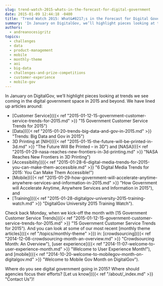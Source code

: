 ```yaml
---
slug: trend-watch-2015-whats-in-the-forecast-for-digital-government
date: 2015-01-09 12:44:18 -0400
title: 'Trend Watch 2015: What&#8217;s in the Forecast for Digital Government?'
summary: 'In January on DigitalGov, we’ll highlight pieces looking at trends we see coming in the digital government space in 2015 and beyond. We have lined up articles around: Customer Service Data 3D Printing at NIH and NASA Accessibility Mobile, and Training. Check back Monday, when we kick-off the month with 15 Government Customer Service Trends.'
authors:
  - andreanocesigritz
topics:
  - challenges
  - data
  - product-management
  - mobile
  - monthly-theme
  - aoi
  - big-data
  - challenges-and-prize-competitions
  - customer-experience
  - mobile-gov
---
```


In January on DigitalGov, we’ll highlight pieces looking at trends we see coming in the digital government space in 2015 and beyond. We have lined up articles around:

  * [Customer Service]({{< ref "2015-01-12-15-government-customer-service-trends-for-2015.md" >}} "15 Government Customer Service Trends for 2015")
  * [Data]({{< ref "2015-01-20-trends-big-data-and-gov-in-2015.md" >}} "Trends: Big Data and Gov in 2015")
  * 3D Printing at [NIH]({{< ref "2015-01-15-the-future-will-be-printed-in-3d.md" >}} "The Future Will Be Printed – in 3D") and [NASA]({{< ref "2015-01-29-nasa-reaches-new-frontiers-in-3d-printing.md" >}} "NASA Reaches New Frontiers in 3D Printing")
  * [Accessibility]({{< ref "2015-01-28-6-digital-media-trends-for-2015-you-can-make-them-accessible.md" >}} "6 Digital Media Trends for 2015: You Can Make Them Accessible!")
  * [Mobile]({{< ref "2015-01-29-how-government-will-accelerate-anytime-anywhere-services-and-information-in-2015.md" >}} "How Government will Accelerate Anytime, Anywhere Services and Information in 2015"), and
  * [Training]({{< ref "2015-01-28-digitalgov-university-2015-training-watch.md" >}} "DigitalGov University 2015 Training Watch").

Check back Monday, when we kick-off the month with [15 Government Customer Service Trends]({{< ref "2015-01-12-15-government-customer-service-trends-for-2015.md" >}} "15 Government Customer Service Trends for 2015"). And you can look at some of our most recent [monthly theme articles]({{< ref "/topics/monthly-theme" >}}) in: [crowdsourcing]({{< ref "2014-12-08-crowdsourcing-month-an-overview.md" >}} "Crowdsourcing Month: An Overview"), [user experience]({{< ref "2014-11-07-welcome-to-user-experience-month.md" >}} "Welcome to User Experience Month!"), and [mobile]({{< ref "2014-10-20-welcome-to-mobilegov-month-on-digitalgov.md" >}} "Welcome to Mobile Gov Month on DigitalGov").

Where do you see digital government going in 2015? Where should agencies focus their efforts? [Let us know]({{< ref "/about/_index.md" >}} "Contact Us")!